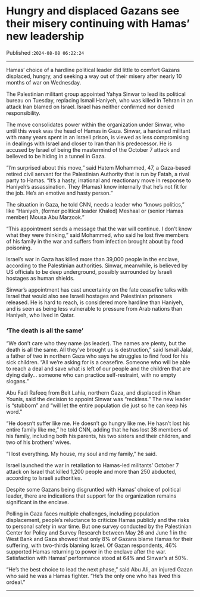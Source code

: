 # Hungry and displaced Gazans see their misery continuing with Hamas’ new leadership

Published :`2024-08-08 06:22:24`

---

Hamas’ choice of a hardline political leader did little to comfort Gazans displaced, hungry, and seeking a way out of their misery after nearly 10 months of war on Wednesday.

The Palestinian militant group appointed Yahya Sinwar to lead its political bureau on Tuesday, replacing Ismail Haniyeh, who was killed in Tehran in an attack Iran blamed on Israel. Israel has neither confirmed nor denied responsibility.

The move consolidates power within the organization under Sinwar, who until this week was the head of Hamas in Gaza. Sinwar, a hardened militant with many years spent in an Israeli prison, is viewed as less compromising in dealings with Israel and closer to Iran than his predecessor. He is accused by Israel of being the mastermind of the October 7 attack and believed to be hiding in a tunnel in Gaza.

“I’m surprised about this move,” said Hatem Mohammed, 47, a Gaza-based retired civil servant for the Palestinian Authority that is run by Fatah, a rival party to Hamas. “It’s a hasty, irrational and reactionary move in response to Haniyeh’s assassination. They (Hamas) know internally that he’s not fit for the job. He’s an emotive and hasty person.”

The situation in Gaza, he told CNN, needs a leader who “knows politics,” like “Haniyeh, (former political leader Khaled) Meshaal or (senior Hamas member) Mousa Abu Marzook.”

“This appointment sends a message that the war will continue. I don’t know what they were thinking,” said Mohammed, who said he lost five members of his family in the war and suffers from infection brought about by food poisoning.

Israel’s war in Gaza has killed more than 39,000 people in the enclave, according to the Palestinian authorities. Sinwar, meanwhile, is believed by US officials to be deep underground, possibly surrounded by Israeli hostages as human shields.

Sinwar’s appointment has cast uncertainty on the fate ceasefire talks with Israel that would also see Israeli hostages and Palestinian prisoners released. He is hard to reach, is considered more hardline than Haniyeh, and is seen as being less vulnerable to pressure from Arab nations than Haniyeh, who lived in Qatar.

### ‘The death is all the same’

“We don’t care who they name (as leader). The names are plenty, but the death is all the same. All they’ve brought us is destruction,” said Ismail Jalal, a father of two in northern Gaza who says he struggles to find food for his sick children. “All we’re asking for is a ceasefire. Someone who will be able to reach a deal and save what is left of our people and the children that are dying daily… someone who can practice self-restraint, with no empty slogans.”

Abu Fadi Rafeeq from Beit Lahia, northern Gaza, and displaced in Khan Younis, said the decision to appoint Sinwar was “reckless.” The new leader is “stubborn” and “will let the entire population die just so he can keep his word.”

“He doesn’t suffer like me. He doesn’t go hungry like me. He hasn’t lost his entire family like me,” he told CNN, adding that he has lost 38 members of his family, including both his parents, his two sisters and their children, and two of his brothers’ wives.

“I lost everything. My house, my soul and my family,” he said.

Israel launched the war in retaliation to Hamas-led militants’ October 7 attack on Israel that killed 1,200 people and more than 250 abducted, according to Israeli authorities.

Despite some Gazans being disgruntled with Hamas’ choice of political leader, there are indications that support for the organization remains significant in the enclave.

Polling in Gaza faces multiple challenges, including population displacement, people’s reluctance to criticize Hamas publicly and the risks to personal safety in war time. But one survey conducted by the Palestinian Center for Policy and Survey Research between May 26 and June 1 in the West Bank and Gaza showed that only 8% of Gazans blame Hamas for their suffering, with two-thirds blaming Israel. Of Gazan respondents, 46% supported Hamas returning to power in the enclave after the war. Satisfaction with Hamas’ performance stood at 64% and Sinwar’s at 50%.

“He’s the best choice to lead the next phase,” said Abu Ali, an injured Gazan who said he was a Hamas fighter. “He’s the only one who has lived this ordeal.”

---

